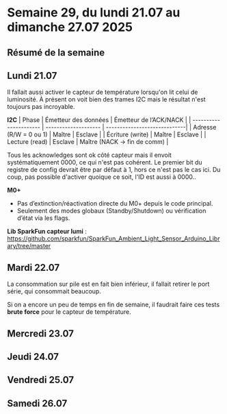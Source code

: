 # Semaine 29, du lundi 21.07 au dimanche 27.07 2025

## Résumé de la semaine

## Lundi 21.07

Il fallait aussi activer le capteur de température lorsqu'on lit celui de luminosité. À présent on voit bien des trames I2C mais le résultat n'est toujours pas incroyable.

**I2C**
| Phase                  | Émetteur des données | Émetteur de l’ACK/NACK       |
| ---------------------- | -------------------- | -----------------------------|
| Adresse (R/W = 0 ou 1) | Maître               | Esclave                      |
| Écriture (write)       | Maître               | Esclave                      |
| Lecture (read)         | Esclave              | Maître (NACK -> fin de comm) |

Tous les acknowledges sont ok côté capteur mais il envoit systématiquement 0000, ce qui n'est pas cohérent. Le premier bit du registre de config devrait être par défaut à 1, hors ce n'est pas le cas ici. Du coup, pas possible d'activer quoique ce soit, l'ID est aussi à 0000..

**M0+**
- Pas d’extinction/réactivation directe du M0+ depuis le code principal.
- Seulement des modes globaux (Standby/Shutdown) ou vérification d’état via les flags.

**Lib SparkFun capteur lumi** : https://github.com/sparkfun/SparkFun_Ambient_Light_Sensor_Arduino_Library/tree/master

## Mardi 22.07

La consommation sur pile est en fait bien inférieur, il fallait retirer le port série, qui consommait beaucoup.

Si on a encore un peu de temps en  fin de semaine, il faudrait faire ces tests **brute force** pour le capteur de température.

## Mercredi 23.07

## Jeudi 24.07

## Vendredi 25.07

## Samedi 26.07